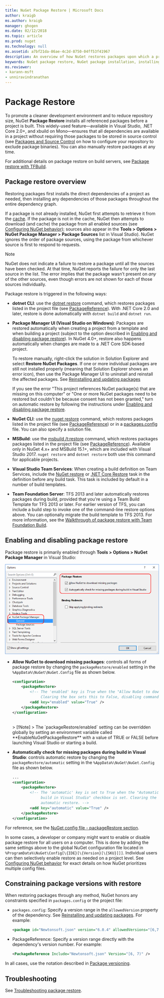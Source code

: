 ```yaml
---
title: NuGet Package Restore | Microsoft Docs
author: kraigb
ms.author: kraigb
manager: ghogen
ms.date: 02/12/2018
ms.topic: article
ms.prod: nuget
ms.technology: null
ms.assetid: a7bf21da-86ae-4c2d-8750-04ff53f41967
description: An overview of how NuGet restores packages upon which a project depends, including how to disable restore and constrain versions.
keywords: NuGet package restore, NuGet package installation, installing package, restoring packages, dependency versions, disabling automatic restore, constraining package versions
ms.reviewer:
- karann-msft
- unniravindranathan
---
```


# Package Restore

To promote a cleaner development environment and to reduce repository size, NuGet **Package Restore** installs all referenced packages before a project is built. This widely-used feature&mdash;available in Visual Studio, .NET Core 2.0+, and xbuild on Mono&mdash;ensures that all dependencies are available in a project without requiring those packages to be stored in source control (see [Packages and Source Control](../consume-packages/packages-and-source-control.md) on how to configure your repository to exclude package binaries). You can also manually restore packages at any time.

For additional details on package restore on build servers, see [Package restore with TFBuild](../consume-packages/team-foundation-build.md).

## Package restore overview

Restoring packages first installs the direct dependencies of a project as needed, then installing any dependencies of those packages throughout the entire dependency graph.

If a package is not already installed, NuGet first attempts to retrieve it from the [cache](../consume-packages/managing-the-nuget-cache.md). If the package is not in the cache, NuGet then attempts to download (and cache) the package from all enabled sources (see [Configuring NuGet behavior](Configuring-NuGet-Behavior.md)); sources also appear in the  **Tools > Options > NuGet Package Manager > Package Sources** list in Visual Studio). NuGet ignores the order of package sources, using the package from whichever source is first to respond to requests.

> [!Note]
> NuGet does not indicate a failure to restore a package until all the sources have been checked. At that time, NuGet reports the failure for only the last source in the list. The error implies that the package wasn't present on *any* of the other sources, even though errors are not shown for each of those sources individually.

Package restore is triggered in the following ways:

- **dotnet CLI**: use the [dotnet restore](/dotnet/core/tools/dotnet-restore.md?tabs=netcore2x) command, which restores packages listed in the project file (see [PackageReference](../consume-packages/package-references-in-project-files.md)). With .NET Core 2.0 and later, restore is done automatically with `dotnet build` and `dotnet run`.

- **Package Manager UI (Visual Studio on Windows)**: Packages are restored automatically when creating a project from a template and when building a project (subject to the option described in [Enabling and disabling package restore](#enabling-and-disabling-package-restore)). In NuGet 4.0+, restore also happens automatically when changes are made to a .NET Core SDK-based project.

    To restore manually, right-click the solution in Solution Explorer and select **Restore NuGet Packages**. If one or more individual packages are still not installed properly (meaning that Solution Explorer shows an error icon), then use the Package Manager UI to uninstall and reinstall the affected packages. See [Reinstalling and updating packages](../consume-packages/reinstalling-and-updating-packages.md)

    If you see the error "This project references NuGet package(s) that are missing on this computer" or "One or more NuGet packages need to be restored but couldn't be because consent has not been granted," turn on automatic restore by following the instructions under [Enabling and disabling package restore](#enabling-and-disabling-package-restore).

- **NuGet CLI**: use the [nuget restore](../tools/cli-ref-restore.md) command, which restores packages listed in the project file (see [PackageReference](../consume-packages/package-references-in-project-files.md)) or in a [packages.config](../reference/packages-config.md) file. You can also specify a solution file.

- **MSBuild**: use the [msbuild /t:restore](../reference/msbuild-targets.md#restore-target) command, which restores packages packages listed in the project file (see [PackageReference](../consume-packages/package-references-in-project-files.md)). Available only in NuGet 4.x+ and MSBuild 15.1+, which are included with Visual Studio 2017. `nuget restore` and `dotnet restore` both use this command for applicable projects.

- **Visual Studio Team Services**: When creating a build definition on Team Services, include the [NuGet restore](/vsts/build-release/tasks/package/nuget#restore-nuget-packages) or [.NET Core Restore](/vsts/build-release/tasks/build/dotnet-core#restore-nuget-packages) task in the definition before any build task. This task is included by default in a number of build templates.

- **Team Foundation Server**: TFS 2013 and later automatically restores packages during build, provided that you're using a Team Build Template for TFS 2013 or later. For earlier version of TFS, you can include a build step to invoke one of the command-line restore options above. You can optionally migrate the build template to TFS 2013. For more information, see the [Walkthrough of package restore with Team Foundation Build](../consume-packages/team-foundation-build.md).

## Enabling and disabling package restore

Package restore is primarily enabled through **Tools > Options > NuGet Package Manager** in Visual Studio:

![Controlling package restore behaviors through NuGet Package Manager options](media/Restore-01-AutoRestoreOptions.png)

- **Allow NuGet to download missing packages**: controls all forms of package restore by changing the `packageRestore/enabled` setting in the `%AppData%\NuGet\NuGet.Config` file as shown below.

    ```xml
    <configuration>
        <packageRestore>
            <!-- The 'enabled' key is True when the "Allow NuGet to download missing packages" checkbox is set.
                 Clearing the box sets this to False, disabling command-line, automatic, and MSBuild-Integrated restore. -->
            <add key="enabled" value="True" />
        </packageRestore>
    </configuration>
    ```
    <br/>
    > [!Note]
    >  The `packageRestore/enabled` setting can be overridden globally by setting an environment variable called **EnableNuGetPackageRestore** with a value of TRUE or FALSE before launching Visual Studio or starting a build.

- **Automatically check for missing packages during build in Visual Studio**: controls automatic restore by changing the `packageRestore/automatic` setting in the `%AppData%\NuGet\NuGet.Config` file as shown below.

    ```xml
    ...
    <configuration>
        <packageRestore>
            <!-- The 'automatic' key is set to True when the "Automatically check for missing packages during
                 build in Visual Studio" checkbox is set. Clearing the box sets this to False and disables
                 automatic restore. -->
            <add key="automatic" value="True" />
        </packageRestore>
    </configuration>
    ```

For reference, see the [NuGet config file - packageRestore section](../reference/nuget-config-file.md#packagerestore-section).

In some cases, a developer or company might want to enable or disable package restore for all users on a computer. This is done by adding the same settings above to the global NuGet configuration file located in `%ProgramData%\NuGet\Config[\{IDE}[\{Version}[\{SKU}]]]`. Individual users can then selectively enable restore as needed on a project level. See [Configuring NuGet behavior](../consume-packages/configuring-nuget-behavior.md#how-settings-are-applied) for exact details on how NuGet prioritizes multiple config files.

## Constraining package versions with restore

When restoring packages through any method, NuGet honors any constraints specified in `packages.config` or the project file:

- `packages.config`: Specify a version range in the `allowedVersion` property of the dependency. See [Reinstalling and updating packages](../consume-packages/reinstalling-and-updating-packages.md#constraining-upgrade-versions). For example:

    ```xml
    <package id="Newtonsoft.json" version="6.0.4" allowedVersions="[6,7)" />
    ```

- PackageReference: Specify a version range directly with the dependency's version number. For example:

    ```xml
    <PackageReference Include="Newtonsoft.json" Version="[6, 7)" />
    ```

In all cases, use the notation described in [Package versioning](../reference/package-versioning.md).

## Troubleshooting

See [Troubleshooting package restore](package-restore-troubleshooting.md).